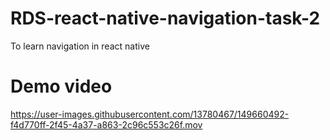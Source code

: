 # RDS-react-native-navigation-task-2
To learn navigation in react native

# Demo video

https://user-images.githubusercontent.com/13780467/149660492-f4d770ff-2f45-4a37-a863-2c96c553c26f.mov
